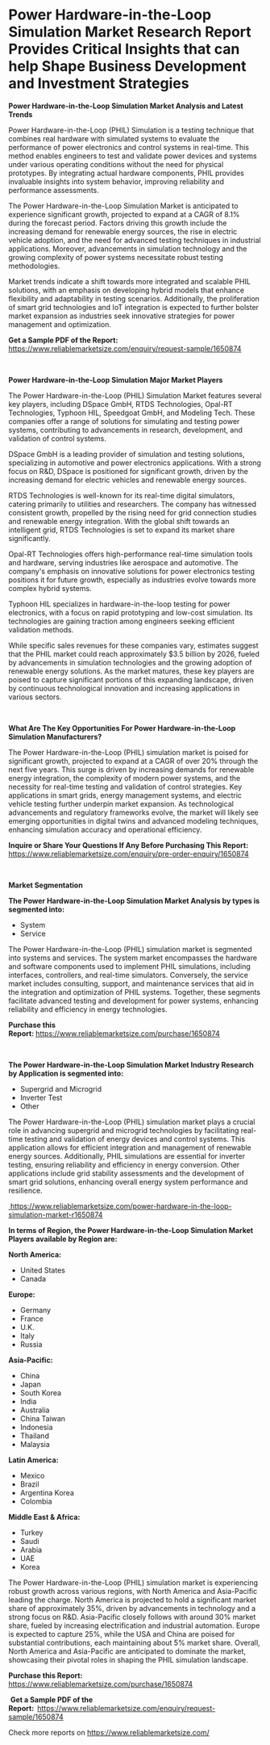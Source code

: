 <p><h1>Power Hardware-in-the-Loop Simulation Market Research Report Provides Critical Insights that can help Shape Business Development and Investment Strategies</h1></p><p><strong>Power Hardware-in-the-Loop Simulation Market Analysis and Latest Trends</strong></p>
<p><p>Power Hardware-in-the-Loop (PHIL) Simulation is a testing technique that combines real hardware with simulated systems to evaluate the performance of power electronics and control systems in real-time. This method enables engineers to test and validate power devices and systems under various operating conditions without the need for physical prototypes. By integrating actual hardware components, PHIL provides invaluable insights into system behavior, improving reliability and performance assessments.</p><p>The Power Hardware-in-the-Loop Simulation Market is anticipated to experience significant growth, projected to expand at a CAGR of 8.1% during the forecast period. Factors driving this growth include the increasing demand for renewable energy sources, the rise in electric vehicle adoption, and the need for advanced testing techniques in industrial applications. Moreover, advancements in simulation technology and the growing complexity of power systems necessitate robust testing methodologies. </p><p>Market trends indicate a shift towards more integrated and scalable PHIL solutions, with an emphasis on developing hybrid models that enhance flexibility and adaptability in testing scenarios. Additionally, the proliferation of smart grid technologies and IoT integration is expected to further bolster market expansion as industries seek innovative strategies for power management and optimization.</p></p>
<p><strong>Get a Sample PDF of the Report:&nbsp;</strong> <a href="https://www.reliablemarketsize.com/enquiry/request-sample/1650874?utm_campaign=2747&utm_medium=2&utm_source=Github&utm_content=ia&utm_term=23032025&utm_id=power-hardware-in-the-loop-simulation">https://www.reliablemarketsize.com/enquiry/request-sample/1650874</a></p>
<p>&nbsp;</p>
<p><strong>Power Hardware-in-the-Loop Simulation Major Market Players</strong></p>
<p><p>The Power Hardware-in-the-Loop (PHIL) Simulation Market features several key players, including DSpace GmbH, RTDS Technologies, Opal-RT Technologies, Typhoon HIL, Speedgoat GmbH, and Modeling Tech. These companies offer a range of solutions for simulating and testing power systems, contributing to advancements in research, development, and validation of control systems.</p><p>DSpace GmbH is a leading provider of simulation and testing solutions, specializing in automotive and power electronics applications. With a strong focus on R&D, DSpace is positioned for significant growth, driven by the increasing demand for electric vehicles and renewable energy sources.</p><p>RTDS Technologies is well-known for its real-time digital simulators, catering primarily to utilities and researchers. The company has witnessed consistent growth, propelled by the rising need for grid connection studies and renewable energy integration. With the global shift towards an intelligent grid, RTDS Technologies is set to expand its market share significantly.</p><p>Opal-RT Technologies offers high-performance real-time simulation tools and hardware, serving industries like aerospace and automotive. The company's emphasis on innovative solutions for power electronics testing positions it for future growth, especially as industries evolve towards more complex hybrid systems.</p><p>Typhoon HIL specializes in hardware-in-the-loop testing for power electronics, with a focus on rapid prototyping and low-cost simulation. Its technologies are gaining traction among engineers seeking efficient validation methods.</p><p>While specific sales revenues for these companies vary, estimates suggest that the PHIL market could reach approximately $3.5 billion by 2026, fueled by advancements in simulation technologies and the growing adoption of renewable energy solutions. As the market matures, these key players are poised to capture significant portions of this expanding landscape, driven by continuous technological innovation and increasing applications in various sectors.</p></p>
<p>&nbsp;</p>
<p><strong>What Are The Key Opportunities For Power Hardware-in-the-Loop Simulation Manufacturers?</strong></p>
<p><p>The Power Hardware-in-the-Loop (PHIL) simulation market is poised for significant growth, projected to expand at a CAGR of over 20% through the next five years. This surge is driven by increasing demands for renewable energy integration, the complexity of modern power systems, and the necessity for real-time testing and validation of control strategies. Key applications in smart grids, energy management systems, and electric vehicle testing further underpin market expansion. As technological advancements and regulatory frameworks evolve, the market will likely see emerging opportunities in digital twins and advanced modeling techniques, enhancing simulation accuracy and operational efficiency.</p></p>
<p><strong>Inquire or Share Your Questions If Any Before Purchasing This Report:</strong> <a href="https://www.reliablemarketsize.com/enquiry/pre-order-enquiry/1650874?utm_campaign=2747&utm_medium=2&utm_source=Github&utm_content=ia&utm_term=23032025&utm_id=power-hardware-in-the-loop-simulation">https://www.reliablemarketsize.com/enquiry/pre-order-enquiry/1650874</a></p>
<p>&nbsp;</p>
<p><strong>Market Segmentation</strong></p>
<p><strong>The Power Hardware-in-the-Loop Simulation Market Analysis by types is segmented into:</strong></p>
<p><ul><li>System</li><li>Service</li></ul></p>
<p><p>The Power Hardware-in-the-Loop (PHIL) simulation market is segmented into systems and services. The system market encompasses the hardware and software components used to implement PHIL simulations, including interfaces, controllers, and real-time simulators. Conversely, the service market includes consulting, support, and maintenance services that aid in the integration and optimization of PHIL systems. Together, these segments facilitate advanced testing and development for power systems, enhancing reliability and efficiency in energy technologies.</p></p>
<p><strong>Purchase this Report:&nbsp;</strong><a href="https://www.reliablemarketsize.com/purchase/1650874?utm_campaign=2747&utm_medium=2&utm_source=Github&utm_content=ia&utm_term=23032025&utm_id=power-hardware-in-the-loop-simulation">https://www.reliablemarketsize.com/purchase/1650874</a></p>
<p>&nbsp;</p>
<p><strong>The Power Hardware-in-the-Loop Simulation Market Industry Research by Application is segmented into:</strong></p>
<p><ul><li>Supergrid and Microgrid</li><li>Inverter Test</li><li>Other</li></ul></p>
<p><p>The Power Hardware-in-the-Loop (PHIL) simulation market plays a crucial role in advancing supergrid and microgrid technologies by facilitating real-time testing and validation of energy devices and control systems. This application allows for efficient integration and management of renewable energy sources. Additionally, PHIL simulations are essential for inverter testing, ensuring reliability and efficiency in energy conversion. Other applications include grid stability assessments and the development of smart grid solutions, enhancing overall energy system performance and resilience.</p></p>
<p><a href="https://www.reliablemarketsize.com/power-hardware-in-the-loop-simulation-market-r1650874?utm_campaign=2747&utm_medium=2&utm_source=Github&utm_content=ia&utm_term=23032025&utm_id=power-hardware-in-the-loop-simulation">&nbsp;https://www.reliablemarketsize.com/power-hardware-in-the-loop-simulation-market-r1650874</a></p>
<p><strong>In terms of Region, the Power Hardware-in-the-Loop Simulation Market Players available by Region are:</strong></p>
<p>
    <p> <strong> North America: </strong>
        <ul>
            <li>United States</li>
            <li>Canada</li>
        </ul>
        </p> 
    <p> <strong> Europe: </strong>
        <ul>
            <li>Germany</li>
            <li>France</li>
            <li>U.K.</li>
            <li>Italy</li>
            <li>Russia</li>
        </ul>
        </p> 
    <p> <strong> Asia-Pacific: </strong>
        <ul>
            <li>China</li>
            <li>Japan</li>
            <li>South Korea</li>
            <li>India</li>
            <li>Australia</li>
            <li>China Taiwan</li>
            <li>Indonesia</li>
            <li>Thailand</li>
            <li>Malaysia</li>
        </ul>
        </p> 
    <p> <strong> Latin America: </strong>
        <ul>
            <li>Mexico</li>
            <li>Brazil</li>
            <li>Argentina Korea</li>
            <li>Colombia</li>
        </ul>
        </p> 
    <p> <strong> Middle East & Africa: </strong>
        <ul>
            <li>Turkey</li>
            <li>Saudi</li>
            <li>Arabia</li>
            <li>UAE</li>
            <li>Korea</li>
        </ul>
    </p>
    </p>
<p><p>The Power Hardware-in-the-Loop (PHIL) simulation market is experiencing robust growth across various regions, with North America and Asia-Pacific leading the charge. North America is projected to hold a significant market share of approximately 35%, driven by advancements in technology and a strong focus on R&D. Asia-Pacific closely follows with around 30% market share, fueled by increasing electrification and industrial automation. Europe is expected to capture 25%, while the USA and China are poised for substantial contributions, each maintaining about 5% market share. Overall, North America and Asia-Pacific are anticipated to dominate the market, showcasing their pivotal roles in shaping the PHIL simulation landscape.</p></p>
<p><strong>Purchase this Report: </strong><a href="https://www.reliablemarketsize.com/purchase/1650874?utm_campaign=2747&utm_medium=2&utm_source=Github&utm_content=ia&utm_term=23032025&utm_id=power-hardware-in-the-loop-simulation">https://www.reliablemarketsize.com/purchase/1650874</a></p>
<p>&nbsp;<strong>Get a Sample PDF of the Report:&nbsp;&nbsp;</strong><a href="https://www.reliablemarketsize.com/enquiry/request-sample/1650874?utm_campaign=2747&utm_medium=2&utm_source=Github&utm_content=ia&utm_term=23032025&utm_id=power-hardware-in-the-loop-simulation">https://www.reliablemarketsize.com/enquiry/request-sample/1650874</a></p>
<p><strong></strong></p>
<p>Check more reports on <a href="https://www.reliablemarketsize.com/?utm_campaign=2747&utm_medium=2&utm_source=Github&utm_content=ia&utm_term=23032025&utm_id=power-hardware-in-the-loop-simulation">https://www.reliablemarketsize.com/</a></p>